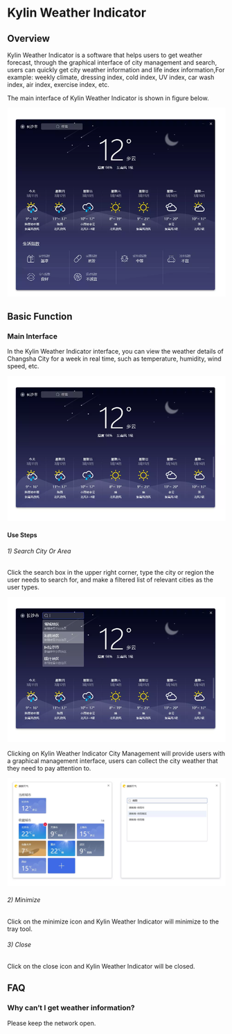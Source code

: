 
# Kylin Weather Indicator
## Overview
Kylin Weather Indicator is a software that helps users to get weather forecast, through the graphical interface of city management and search, users can quickly get city weather information and life index information,For example: weekly climate, dressing index, cold index, UV index, car wash index, air index, exercise index, etc.

The main interface of Kylin Weather Indicator is shown in figure below.

![Fig. 1 Kylin Weather Indicator Main Interface-big](image/1.png)

## Basic Function
### Main Interface
In the Kylin Weather Indicator interface, you can view the weather details of Changsha City for a week in real time, such as temperature, humidity, wind speed, etc.

![Fig. 2 Kylin Weather Indicator Interface-big](image/2.png)

#### Use Steps
###### 1) Search City Or Area
Click the search box in the upper right corner, type the city or region the user needs to search for, and make a filtered list of relevant cities as the user types.

![Fig. 3 Search city or area-big](image/3.png)

Clicking on Kylin Weather Indicator City Management will provide users with a graphical management interface, users can collect the city weather that they need to pay attention to.

![Fig. 4 Urban Management-big](image/4.png)

###### 2) Minimize
Click on the minimize icon and Kylin Weather Indicator will minimize to the tray tool.

###### 3) Close
Click on the close icon and Kylin Weather Indicator will be closed.

## FAQ
### Why can’t  I get weather information?
Please keep the network open.
